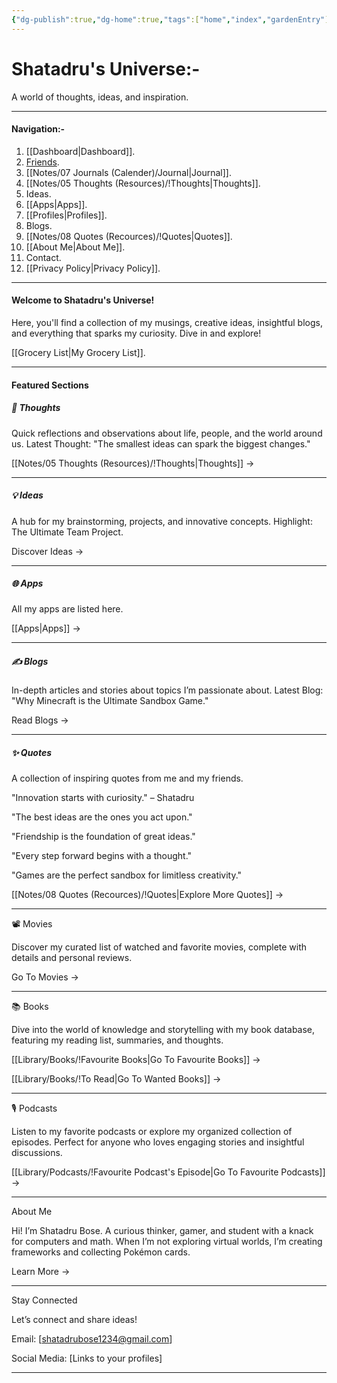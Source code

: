 ```yaml
---
{"dg-publish":true,"dg-home":true,"tags":["home","index","gardenEntry"],"aliases":["Index Page"],"permalink":"/digital-garden-home-page/","dgPassFrontmatter":true,"updated":"2025-05-13T18:36:03.925+05:30"}
---
```


# Shatadru's Universe:-

A world of thoughts, ideas, and inspiration.

---

#### Navigation:-

1) [[Dashboard\|Dashboard]].
2) [Friends](https://friendshipgarden-obsidian-shatadru.netlify.app).
3) [[Notes/07 Journals (Calender)/Journal\|Journal]].
4) [[Notes/05 Thoughts (Resources)/!Thoughts\|Thoughts]].
5) Ideas.
6) [[Apps\|Apps]].
7) [[Profiles\|Profiles]].
8) Blogs.
9) [[Notes/08 Quotes (Recources)/!Quotes\|Quotes]].
10) [[About Me\|About Me]].
11) Contact.
12) [[Privacy Policy\|Privacy Policy]].

---

#### Welcome to Shatadru's Universe!

Here, you'll find a collection of my musings, creative ideas, insightful blogs, and everything that sparks my curiosity. Dive in and explore!

[[Grocery List\|My Grocery List]].

---

#### Featured Sections

##### 🧠 Thoughts

Quick reflections and observations about life, people, and the world around us.
Latest Thought: "The smallest ideas can spark the biggest changes."

[[Notes/05 Thoughts (Resources)/!Thoughts\|Thoughts]] →

---

##### 💡 Ideas

A hub for my brainstorming, projects, and innovative concepts.
Highlight: The Ultimate Team Project.

Discover Ideas →

---

##### 🌐 Apps

All my apps are listed here.

[[Apps\|Apps]] →

---

##### ✍️ Blogs

In-depth articles and stories about topics I’m passionate about.
Latest Blog: "Why Minecraft is the Ultimate Sandbox Game."

Read Blogs →

---

##### ✨ Quotes

A collection of inspiring quotes from me and my friends.

"Innovation starts with curiosity." – Shatadru

"The best ideas are the ones you act upon."

"Friendship is the foundation of great ideas."

"Every step forward begins with a thought."

"Games are the perfect sandbox for limitless creativity."

[[Notes/08 Quotes (Recources)/!Quotes\|Explore More Quotes]] →

---

📽️ Movies

Discover my curated list of watched and favorite movies, complete with details and personal reviews.

Go To Movies →

---

📚 Books

Dive into the world of knowledge and storytelling with my book database, featuring my reading list, summaries, and thoughts.

[[Library/Books/!Favourite Books\|Go To Favourite Books]] →

[[Library/Books/!To Read\|Go To Wanted Books]] →

---

🎙️ Podcasts

Listen to my favorite podcasts or explore my organized collection of episodes. Perfect for anyone who loves engaging stories and insightful discussions.

[[Library/Podcasts/!Favourite Podcast's Episode\|Go To Favourite Podcasts]] →

---

About Me

Hi! I’m Shatadru Bose. A curious thinker, gamer, and student with a knack for computers and math. When I’m not exploring virtual worlds, I’m creating frameworks and collecting Pokémon cards.

Learn More →

---

Stay Connected

Let’s connect and share ideas!

Email: [shatadrubose1234@gmail.com]

Social Media: [Links to your profiles]

---
